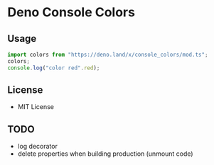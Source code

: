 # Deno Console Colors
## Usage
```typescript
import colors from "https://deno.land/x/console_colors/mod.ts";
colors;
console.log("color red".red);
```

## License
+ MIT License

## TODO
+ log decorator
+ delete properties when building production (unmount code)